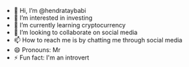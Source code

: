 - 👋 Hi, I’m @hendrataybabi
- 👀 I’m interested in investing
- 🌱 I’m currently learning cryptocurrency
- 💞️ I’m looking to collaborate on social media
- 📫 How to reach me is by chatting me through social media
- 😄 Pronouns: Mr
- ⚡ Fun fact: I'm an introvert

<!---
hendrataybabi/hendrataybabi is a ✨ special ✨ repository because its `README.md` (this file) appears on your GitHub profile.
You can click the Preview link to take a look at your changes.
--->
